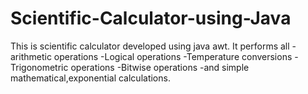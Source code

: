 # Scientific-Calculator-using-Java
This is scientific calculator developed using java awt.
It performs all 
  -arithmetic operations
  -Logical operations
  -Temperature conversions
  -Trigonometric operations
  -Bitwise operations
  -and simple mathematical,exponential calculations.
